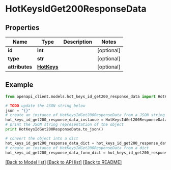 # HotKeysIdGet200ResponseData


## Properties
Name | Type | Description | Notes
------------ | ------------- | ------------- | -------------
**id** | **int** |  | [optional] 
**type** | **str** |  | [optional] 
**attributes** | [**HotKeys**](HotKeys.md) |  | [optional] 

## Example

```python
from openapi_client.models.hot_keys_id_get200_response_data import HotKeysIdGet200ResponseData

# TODO update the JSON string below
json = "{}"
# create an instance of HotKeysIdGet200ResponseData from a JSON string
hot_keys_id_get200_response_data_instance = HotKeysIdGet200ResponseData.from_json(json)
# print the JSON string representation of the object
print HotKeysIdGet200ResponseData.to_json()

# convert the object into a dict
hot_keys_id_get200_response_data_dict = hot_keys_id_get200_response_data_instance.to_dict()
# create an instance of HotKeysIdGet200ResponseData from a dict
hot_keys_id_get200_response_data_form_dict = hot_keys_id_get200_response_data.from_dict(hot_keys_id_get200_response_data_dict)
```
[[Back to Model list]](../README.md#documentation-for-models) [[Back to API list]](../README.md#documentation-for-api-endpoints) [[Back to README]](../README.md)


